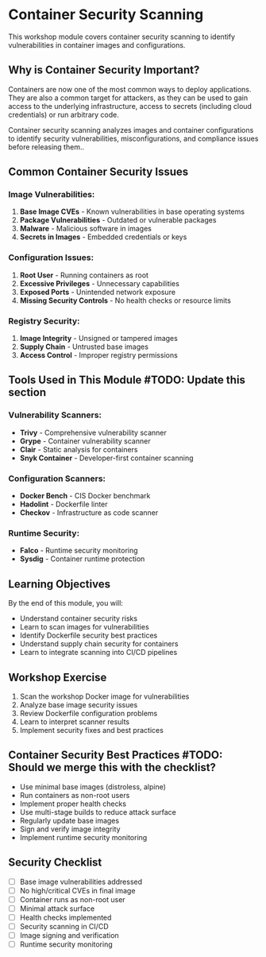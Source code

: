 # Container Security Scanning

This workshop module covers container security scanning to identify vulnerabilities in container images and configurations.

## Why is Container Security Important?
Containers are now one of the most common ways to deploy applications. They are also a common target for attackers, as they can be used to gain access to the underlying infrastructure, access to secrets (including cloud credentials) or run arbitrary code.

Container security scanning analyzes images and container configurations to identify security vulnerabilities, misconfigurations, and compliance issues before releasing them..

## Common Container Security Issues

### Image Vulnerabilities:
1. **Base Image CVEs** - Known vulnerabilities in base operating systems
2. **Package Vulnerabilities** - Outdated or vulnerable packages
3. **Malware** - Malicious software in images
4. **Secrets in Images** - Embedded credentials or keys

### Configuration Issues:
1. **Root User** - Running containers as root
2. **Excessive Privileges** - Unnecessary capabilities
3. **Exposed Ports** - Unintended network exposure
4. **Missing Security Controls** - No health checks or resource limits

### Registry Security:
1. **Image Integrity** - Unsigned or tampered images
2. **Supply Chain** - Untrusted base images
3. **Access Control** - Improper registry permissions

## Tools Used in This Module #TODO: Update this section

### Vulnerability Scanners:
- **Trivy** - Comprehensive vulnerability scanner
- **Grype** - Container vulnerability scanner
- **Clair** - Static analysis for containers
- **Snyk Container** - Developer-first container scanning

### Configuration Scanners:
- **Docker Bench** - CIS Docker benchmark
- **Hadolint** - Dockerfile linter
- **Checkov** - Infrastructure as code scanner

### Runtime Security:
- **Falco** - Runtime security monitoring
- **Sysdig** - Container runtime protection


## Learning Objectives

By the end of this module, you will:
- Understand container security risks
- Learn to scan images for vulnerabilities
- Identify Dockerfile security best practices
- Understand supply chain security for containers
- Learn to integrate scanning into CI/CD pipelines

## Workshop Exercise

1. Scan the workshop Docker image for vulnerabilities
2. Analyze base image security issues
3. Review Dockerfile configuration problems
4. Learn to interpret scanner results
5. Implement security fixes and best practices

## Container Security Best Practices #TODO: Should we merge this with the checklist?

- Use minimal base images (distroless, alpine)
- Run containers as non-root users
- Implement proper health checks
- Use multi-stage builds to reduce attack surface
- Regularly update base images
- Sign and verify image integrity
- Implement runtime security monitoring

## Security Checklist

- [ ] Base image vulnerabilities addressed
- [ ] No high/critical CVEs in final image
- [ ] Container runs as non-root user
- [ ] Minimal attack surface
- [ ] Health checks implemented
- [ ] Security scanning in CI/CD
- [ ] Image signing and verification
- [ ] Runtime security monitoring
